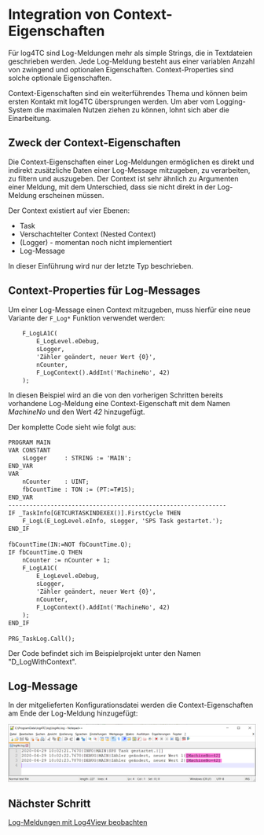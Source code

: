 # Integration von Context-Eigenschaften

Für log4TC sind Log-Meldungen mehr als simple Strings, die in Textdateien geschrieben werden. Jede Log-Meldung besteht aus einer variablen Anzahl von zwingend und optionalen Eigenschaften. Context-Properties sind solche optionale Eigenschaften.

Context-Eigenschaften sind ein weiterführendes Thema und können beim ersten Kontakt mit log4TC übersprungen werden. Um aber vom Logging-System die maximalen Nutzen ziehen zu können, lohnt sich aber die Einarbeitung.

## Zweck der Context-Eigenschaften

Die Context-Eigenschaften einer Log-Meldungen ermöglichen es direkt und indirekt zusätzliche Daten einer Log-Message mitzugeben, zu verarbeiten, zu filtern und auszugeben. Der Context ist sehr ähnlich zu Argumenten einer Meldung, mit dem Unterschied, dass sie nicht direkt in der Log-Meldung erscheinen müssen.

Der Context existiert auf vier Ebenen:

* Task
* Verschachtelter Context (Nested Context)
* (Logger) - momentan noch nicht implementiert
* Log-Message

In dieser Einführung wird nur der letzte Typ beschrieben.

## Context-Properties für Log-Messages

Um einer Log-Message einen Context mitzugeben, muss hierfür eine neue Variante der `F_Log*` Funktion verwendet werden: 

```
	F_LogLA1C(
		E_LogLevel.eDebug, 
		sLogger, 
		'Zähler geändert, neuer Wert {0}', 
		nCounter, 
		F_LogContext().AddInt('MachineNo', 42)
	);
```

In diesen Beispiel wird an die von den vorherigen Schritten bereits vorhandene Log-Meldung eine Context-Eigenschaft mit dem Namen *MachineNo* und den Wert *42* hinzugefügt.

Der komplette Code sieht wie folgt aus:

```
PROGRAM MAIN
VAR CONSTANT
	sLogger		: STRING := 'MAIN';
END_VAR
VAR
	nCounter	: UINT;
	fbCountTime	: TON := (PT:=T#1S);
END_VAR
--------------------------------------------------------------
IF _TaskInfo[GETCURTASKINDEXEX()].FirstCycle THEN
	F_LogL(E_LogLevel.eInfo, sLogger, 'SPS Task gestartet.');
END_IF

fbCountTime(IN:=NOT fbCountTime.Q);
IF fbCountTime.Q THEN
	nCounter := nCounter + 1;
	F_LogLA1C(
		E_LogLevel.eDebug, 
		sLogger, 
		'Zähler geändert, neuer Wert {0}', 
		nCounter, 
		F_LogContext().AddInt('MachineNo', 42)
	);
END_IF

PRG_TaskLog.Call();
```

Der Code befindet sich im Beispielprojekt unter den Namen "D_LogWithContext".

## Log-Message

In der mitgelieferten Konfigurationsdatei werden die Context-Eigenschaften am Ende der Log-Meldung hinzugefügt:

![Log mit Context](assets/log4.png)

## Nächster Schritt

[Log-Meldungen mit Log4View beobachten](tools_log4view.md)

